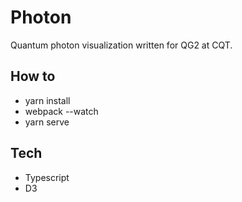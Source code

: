 # Photon

Quantum photon visualization written for QG2 at CQT.

## How to

- yarn install
- webpack --watch
- yarn serve

## Tech

- Typescript
- D3
